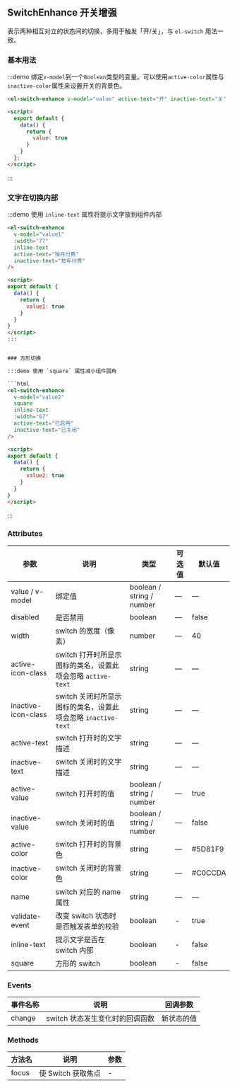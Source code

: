## SwitchEnhance 开关增强

表示两种相互对立的状态间的切换，多用于触发「开/关」，与 `el-switch` 用法一致。

### 基本用法

:::demo 绑定`v-model`到一个`Boolean`类型的变量。可以使用`active-color`属性与`inactive-color`属性来设置开关的背景色。

```html
<el-switch-enhance v-model="value" active-text="开" inactive-text="关" />

<script>
  export default {
    data() {
      return {
        value: true
      }
    }
  };
</script>
```
:::

### 文字在切换内部

:::demo 使用 `inline-text` 属性将提示文字放到组件内部

```html
<el-switch-enhance
  v-model="value1"
  :width="77"
  inline-text
  active-text="按月付费"
  inactive-text="按年付费"
/>

<script>
export default {
  data() {
    return {
      value1: true
    }
  }
}
</script>
:::


### 方形切换

:::demo 使用 `square` 属性减小组件圆角

```html
<el-switch-enhance
  v-model="value2"
  square
  inline-text
  :width="67"
  active-text="已启用"
  inactive-text="已关闭"
/>

<script>
export default {
  data() {
    return {
      value2: true
    }
  }
}
</script>
```
:::

### Attributes

| 参数      | 说明    | 类型      | 可选值       | 默认值   |
|---------- |-------- |---------- |-------------  |-------- |
| value / v-model | 绑定值 | boolean / string / number | — | — |
| disabled  | 是否禁用    | boolean   | — | false   |
| width  | switch 的宽度（像素）    | number   | — | 40 |
| active-icon-class  | switch 打开时所显示图标的类名，设置此项会忽略 `active-text`    | string   | — | — |
| inactive-icon-class  | switch 关闭时所显示图标的类名，设置此项会忽略 `inactive-text`    | string   | — | — |
| active-text  | switch 打开时的文字描述    | string   | — | — |
| inactive-text  | switch 关闭时的文字描述    | string   | — | — |
| active-value  | switch 打开时的值    | boolean / string / number | — | true |
| inactive-value  | switch 关闭时的值    | boolean / string / number | — | false |
| active-color  | switch 打开时的背景色    | string   | — | #5D81F9 |
| inactive-color  | switch 关闭时的背景色    | string   | — | #C0CCDA |
| name            | switch 对应的 name 属性    | string   | — | — |
| validate-event  | 改变 switch 状态时是否触发表单的校验     | boolean   | - | true |
| inline-text  | 提示文字是否在 switch 内部     | boolean   | - | false |
| square  | 方形的 switch      | boolean   | - | false |

### Events

| 事件名称      | 说明    | 回调参数      |
|---------- |-------- |---------- |
| change  | switch 状态发生变化时的回调函数    | 新状态的值 |

### Methods

| 方法名 | 说明 | 参数 |
| ---- | ---- | ---- |
| focus | 使 Switch 获取焦点 | - |
